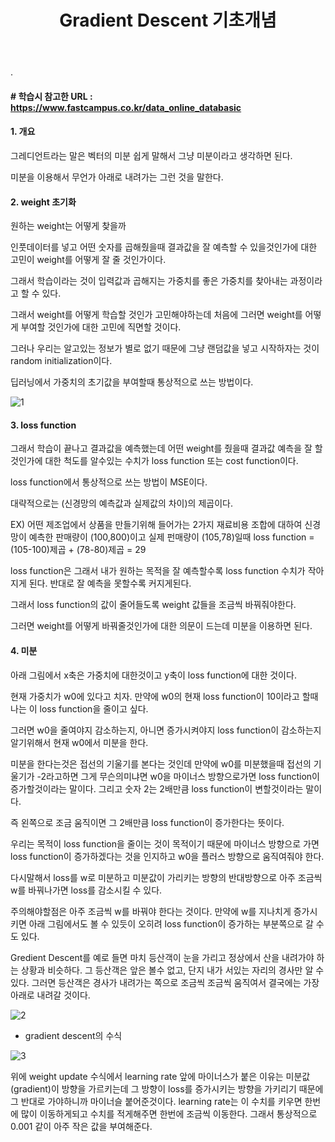 ﻿---
layout: post
title: "Gradient Descent 기초개념"
tags: [수학기초]
comments: true
---

.

#### # 학습시 참고한 URL : https://www.fastcampus.co.kr/data_online_databasic

#### 1. 개요

그레디언트라는 말은 벡터의 미분 쉽게 말해서 그냥 미분이라고 생각하면 된다. 

미분을 이용해서 무언가 아래로 내려가는 그런 것을 말한다.

#### 2. weight 초기화

원하는 weight는 어떻게 찾을까

인풋데이터를 넣고 어떤 숫자를 곱해줬을때 결과값을 잘 예측할 수 있을것인가에 대한 고민이 weight를 어떻게 잘 줄 것인가이다.

그래서 학습이라는 것이 입력값과 곱해지는 가중치를 좋은 가중치를 찾아내는 과정이라고 할 수 있다.

그래서 weight를 어떻게 학습할 것인가 고민해야하는데 처음에 그러면 weight를 어떻게 부여할 것인가에 대한 고민에 직면할 것이다.

그러나 우리는 알고있는 정보가 별로 없기 때문에 그냥 랜덤값을 넣고 시작하자는 것이 random initialization이다.

딥러닝에서 가중치의 초기값을 부여할때 통상적으로 쓰는 방법이다.

![1](https://user-images.githubusercontent.com/41605276/57580107-4fb0e480-74e0-11e9-99b6-7dc95fa32f46.png)

#### 3. loss function

그래서 학습이 끝나고 결과값을 예측했는데 어떤 weight를 줬을때 결과값 예측을 잘 할 것인가에 대한 척도를 알수있는 수치가 loss function 또는 cost function이다.

loss function에서 통상적으로 쓰는 방법이 MSE이다. 

대략적으로는 (신경망의 예측값과 실제값의 차이)의 제곱이다.

EX) 어떤 제조업에서 상품을 만들기위해 들어가는 2가지 재료비용 조합에 대하여 신경망이 예측한 판매량이 (100,800)이고 실제 펀매량이 (105,78)일때 loss function = (105-100)제곱 + (78-80)제곱 = 29

loss function은 그래서 내가 원하는 목적을 잘 예측할수록 loss function 수치가 작아지게 된다. 반대로 잘 예측을 못할수록 커지게된다.

그래서 loss function의 값이 줄어들도록 weight 값들을 조금씩 바꿔줘야한다.

그러면 weight를 어떻게 바꿔줄것인가에 대한 의문이 드는데 미분을 이용하면 된다.

#### 4. 미분

아래 그림에서 x축은 가중치에 대한것이고 y축이 loss function에 대한 것이다.

현재 가중치가 w0에 있다고 치자. 만약에 w0의 현재 loss function이 10이라고 할때 나는 이 loss function을 줄이고 싶다.

그러면 w0을 줄여야지 감소하는지, 아니면 증가시켜야지 loss function이 감소하는지 알기위해서 현재 w0에서 미분을 한다.

미분을 한다는것은 접선의 기울기를 본다는 것인데 만약에 w0를 미분했을때 접선의 기울기가 -2라고하면 그게 무슨의미냐면 w0을 마이너스 방향으로가면 loss function이 증가할것이라는 말이다. 그리고 숫자 2는 2배만큼 loss function이 변할것이라는 말이다. 

즉 왼쪽으로 조금 움직이면 그 2배만큼 loss function이 증가한다는 뜻이다.

우리는 목적이 loss function을 줄이는 것이 목적이기 때문에 마이너스 방향으로 가면 loss function이 증가하겠다는 것을 인지하고 w0을 플러스 방향으로 움직여줘야 한다.

다시말해서 loss를 w로 미분하고 미분값이 가리키는 방향의 반대방향으로 아주 조금씩 w를 바꿔나가면 loss를 감소시킬 수 있다.

주의해야할점은 아주 조금씩 w를 바꿔야 한다는 것이다. 만약에 w를 지나치게 증가시키면 아래 그림에서도 볼 수 있듯이 오히려 loss function이 증가하는 부분쪽으로 갈 수도 있다.

Gredient Descent를 예로 들면 마치 등산객이 눈을 가리고 정상에서 산을 내려가야 하는 상황과 비슷하다. 그 등산객은 앞은 볼수 없고, 단지 내가 서있는 자리의 경사만 알 수 있다. 그러면 등산객은 경사가 내려가는 쪽으로 조금씩 조금씩 움직여서 결국에는 가장 아래로 내려갈 것이다.

![2](https://user-images.githubusercontent.com/41605276/57580112-56d7f280-74e0-11e9-8e79-1a4fcc116e91.png)

- gradient descent의 수식

![3](https://user-images.githubusercontent.com/41605276/57580114-5d666a00-74e0-11e9-8653-fd0afaf31136.png)

위에 weight update 수식에서 learning rate 앞에 마이너스가 붙은 이유는 미분값(gradient)이 방향을 가르키는데 그 방향이 loss를 증가시키는 방향을 가키리기 때문에 그 반대로 가야하니까 마이너슬 붙어준것이다. learning rate는 이 수치를 키우면 한번에 많이 이동하게되고 수치를 적게해주면 한번에 조금씩 이동한다. 그래서 통상적으로 0.001 같이 아주 작은 값을 부여해준다.
